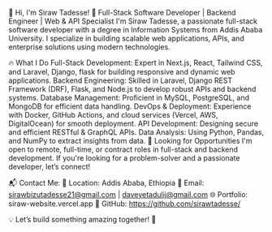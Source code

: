 👋 Hi, I'm Siraw Tadesse!
🚀 Full-Stack Software Developer | Backend Engineer | Web & API Specialist
I'm Siraw Tadesse, a passionate full-stack software developer with a degree in Information Systems from Addis Ababa University. I specialize in building scalable web applications, APIs, and enterprise solutions using modern technologies.

🔥 What I Do
Full-Stack Development: Expert in Next.js, React, Tailwind CSS, and Laravel, Django, flask for building responsive and dynamic web applications.
Backend Engineering: Skilled in Laravel, Django REST Framework (DRF), Flask, and Node.js to develop robust APIs and backend systems.
Database Management: Proficient in MySQL, PostgreSQL, and MongoDB for efficient data handling.
DevOps & Deployment: Experience with Docker, GitHub Actions, and cloud services (Vercel, AWS, DigitalOcean) for smooth deployment.
API Development: Designing secure and efficient RESTful & GraphQL APIs.
Data Analysis: Using Python, Pandas, and NumPy to extract insights from data.
🎯 Looking for Opportunities
I'm open to remote, full-time, or contract roles in full-stack and backend development. If you're looking for a problem-solver and a passionate developer, let’s connect!

📬 Contact Me:
📍 Location: Addis Ababa, Ethiopia
📧 Email: sirawbizutadesse21@gmail.com | daveyetadulij@gmail.com
🌐 Portfolio: siraw-website.vercel.app
💼 GitHub: https://github.com/sirawtadesse/

💡 Let’s build something amazing together! 🚀


